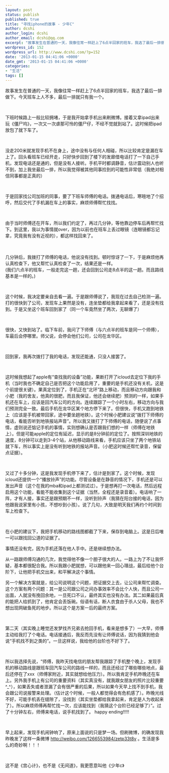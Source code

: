 ```yaml
---
layout: post
status: publish
published: true
title: "寻找iphone的故事 - 少年C"
author: dcshi
author_login: dcshi
author_email: dcshi@qq.com
excerpt: "故事发生在普通的一天，我像往常一样赶上了6点半回家的班车，我选了最后一排做下。今天班车上人不多，最后一排就只有我一个。\r\n\r\n&nbsp;\r\n\r\n下班时候路上一般比较拥堵，于是我开始拿手机出来刷微博。接着又拿ipad出来玩《僵尸坞》，一次又一次虐那可怜的僵尸仔，不经不觉就到站了。这时候把ipad放包了就下车了。\r\n\r\n&nbsp;\r\n\r\n没走200米就发现手机不在身上，途中没有与任何人相碰，所以比较肯定是漏在车上了。回头看班车已经开走，只好快步回到了楼下的发廊借电话打了一下自己手机，发现电话还是通的，但是没有人接听。手机平时都调静音，估计震动别人也听不到，加上我坐最后一排，所以我觉得被其他同事捡到的可能性非常低（我绝对相信同事都是正真的）\r\n\r\n&nbsp;\r\n\r\n于是回家找公司加班的同事，要了下班车师傅的电话。拨通电话后，寒暄地了个招呼，然后交代了手机漏在车上的事实，麻烦师傅帮忙找找。\r\n\r\n&nbsp;\r\n\r\n由于当时师傅还在开车，所以我们约定了，再过几分钟，等他靠边停车后再帮忙找下。到这里，我以为事情就over，因为以前也在班车上丢过眼镜（连眼镜都忘记拿，究竟我有没有近视的），都这样找回来了。\r\n\r\n&nbsp;\r\n"
wordpress_id: 152
wordpress_url: http://www.dcshi.com/?p=152
date: '2013-01-15 04:41:06 +0000'
date_gmt: '2013-01-15 04:41:06 +0000'
categories:
- "生活"
tags: []
---
```

<p>故事发生在普通的一天，我像往常一样赶上了6点半回家的班车，我选了最后一排做下。今天班车上人不多，最后一排就只有我一个。</p>
<p>&nbsp;</p>
<p>下班时候路上一般比较拥堵，于是我开始拿手机出来刷微博。接着又拿ipad出来玩《僵尸坞》，一次又一次虐那可怜的僵尸仔，不经不觉就到站了。这时候把ipad放包了就下车了。</p>
<p>&nbsp;</p>
<p>没走200米就发现手机不在身上，途中没有与任何人相碰，所以比较肯定是漏在车上了。回头看班车已经开走，只好快步回到了楼下的发廊借电话打了一下自己手机，发现电话还是通的，但是没有人接听。手机平时都调静音，估计震动别人也听不到，加上我坐最后一排，所以我觉得被其他同事捡到的可能性非常低（我绝对相信同事都是正真的）</p>
<p>&nbsp;</p>
<p>于是回家找公司加班的同事，要了下班车师傅的电话。拨通电话后，寒暄地了个招呼，然后交代了手机漏在车上的事实，麻烦师傅帮忙找找。</p>
<p>&nbsp;</p>
<p>由于当时师傅还在开车，所以我们约定了，再过几分钟，等他靠边停车后再帮忙找下。到这里，我以为事情就over，因为以前也在班车上丢过眼镜（连眼镜都忘记拿，究竟我有没有近视的），都这样找回来了。</p>
<p>&nbsp;<br />
<a id="more"></a><a id="more-152"></a><br />
几分钟后，我拨打了师傅的电话，他说没有找到。顿时惊讶了一下，于是麻烦他再认真检查下，他又帮忙认真检查了一次，结果还是一样。<br />
(我们六点半的班车，一般走完这一趟，还会回到公司走8点半的这一趟。而且路线基本是一样的。)</p>
<p>&nbsp;</p>
<p>这个时候，我决定要亲自去看一遍。于是跟师傅说了，我现在过去自己检测一遍。打的很快到了公司，发现车上果然是没有，连坐垫都给我拿起来看了，还是没有找到。于是又坐这个班车回到家了（同一个车竟然坐了两次，无聊爆了）</p>
<p>&nbsp;</p>
<p>很快，又快到站了。临下车前，我问了下师傅（与六点半的班车是同一个师傅），车最后会停哪里。师父说，会停会他们公司，公司在龙华区。</p>
<p>&nbsp;</p>
<p>回到家，我再次拨打了我的电话，发现还能通，只没人接罢了。</p>
<p>&nbsp;</p>
<p>这时候我想起了apple有“查找我的设备”功能，果断打开了icloud去定位下我的手机（当时我也不确定自己是否把这个功能启用了，重要的是手机还没有关机，这是个前提很关键）。果真定位到了，手机正在“北环”路上移动，而且移动方向跟我和小肥（我的舍友，他真的很肥，而且我保证，他还会继续肥）预测的一样，如果手机还在车上，应该是回汽车公司的方向。连续跟踪了一个小时左右，移动方向与我们预测完全一致。最后手机在龙华区某个地方停下来了。但很快，手机又跑到地铁上（应该是手机被带回家，途中要坐趟地铁）。这个时候小肥建议说“拨打下师傅的电话，看能否听到地铁报站声音”。所以我又拨打了下师傅的电话，随便说了点事情，虚则说还惦记手机的事情，实则想确认是否跟我们想的一样（师傅在地铁上）。但是可能apple的定位有延迟，显示的是8分钟前的定位了。按照深圳地铁的速度，8分钟可以走到3-4个站，从他移动路线来看，手机应该只坐了两个地铁站就下车，所以事实上是没有听到地铁的报站声音。（小肥这时候还帮忙录音，保留点证据）。</p>
<p>&nbsp;</p>
<p>又过了十多分钟，这是我发现手机停下来了，估计是到家了。这个时候，发现icloud还提供一个“播放铃声”的功能。尽管设备是在静音的情况下，手机还是可以发出声音（这个在我的mba和ipad上都测试过）。于是想再打一次电话，然后远程启用这个功能，看能不能收集到这个证据（当然，全程还是录音着）。电话响了一阵，才有人接，事实还是跟预期不一样，没听到铃声（我猜在阳台接的电话，因为他跟我说家里有小孩，不想吵到小孩）。说了几句，大致是明天我们再约个时间到车上检查下。</p>
<p>&nbsp;</p>
<p>在小肥的建议下，我把手机移动的路线图都截了下来，保存到电脑上。这是日后唯一可以跟找回公道的证据了。</p>
<p>事情还没有完，因为手机还落在他人手中。还是继续想办法。</p>
<p>从一路跟师傅沟通的几次，我觉得他不像一个胆子很大的人。一路上为了不让我怀疑，基本都很配合我。所以我跟小肥就想，可以跟他来一回心理战，最后给他个台阶下，让他把手机交出来，和平解决这个事情。</p>
<p>另一个解决方案就是，给公司说明这个问题，把证据交上去，让公司来帮忙调查。这个方案有两个问题：其一是公司跟公司之间办事效率不会比个人快，而且公司一出面，人就没有挽回余地，一旦死口不认，最终其实也没有办法。其二如果最后真的能把人给抓到了，他肯定会丢饭碗。俗语有话，断人衣食由于杀人父母，我也不想出现网破鱼死的地步。所以这个是方案一后的最终方案。</p>
<p>&nbsp;</p>
<p>第二天（其实晚上睡觉还发梦找齐兄弟去抢回手机，看来是想多了）一大早，师傅主动给我打了个电话。电话接通后，我反而先没有让师傅说话，因为我猜到他会说“手机找不到之类的”。一旦这样说，我给他的台阶也不好下了。</p>
<p>&nbsp;</p>
<p>所以我选择先说，“师傅，我昨天找电信的朋友帮我跟踪了手机整个晚上，发现手机的移动路线是跟班车回汽车公司的路线一样的，而且还经过了哪些哪些地点，最后还停在了xxx（师傅家附近，其实就想给他压力）。所以我肯定手机昨晚还在车上。另外我手机上有公司的重要资料（其实真没有，就我跟女朋友的照片比较重要^_^），如果丢失或者泄漏了会有很严重的后果，所以如果今天早上找不到手机，我会跟公司说报警来处理。（估计这个时候，一般人都觉得会有危机感了）。昨晚光线不好，可能手机丢在缝隙了，没找到（其实坐垫都给我拿起来，肯定是人为收起来了）。所以麻烦师傅再帮忙找一次，应该能找到（我猜这个台阶已经足够了）”。过了十分钟左右，师傅来电话，说手机找到了。 happy ending!!!!!</p>
<p>&nbsp;</p>
<p>早上起来，发现手机闹钟响了，原来上面说的只是梦一场。但刷微博，的确发现我昨晚发了这样一条微博 <a href="http://weibo.com/1266553984/zetp33t8v">http://weibo.com/1266553984/zetp33t8v</a> 。生活是多么的奇妙啊！！！</p>
<p>&nbsp;</p>
<p>这不是《宫心计》，也不是《无间道》，我更愿意叫他《少年c》</p>
